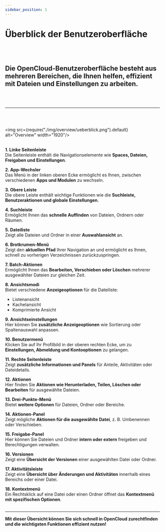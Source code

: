 ```yaml
---
sidebar_position: 1
---
```


# Überblick der Benutzeroberfläche
<br/><br/>

## Die OpenCloud-Benutzeroberfläche besteht aus mehreren Bereichen, die Ihnen helfen, effizient mit Dateien und Einstellungen zu arbeiten.
<br/><br/>

---
<br/><br/>

<img src={require("./img/overview/ueberblick.png").default} alt="Overview" width="1920"/>
<br/><br/>

**1. Linke Seitenleiste**  
Die Seitenleiste enthält die Navigationselemente wie **Spaces, Dateien, Freigaben und Einstellungen**.

**2. App-Wechsler**  
Das Menü in der linken oberen Ecke ermöglicht es Ihnen, zwischen verschiedenen **Apps und Modulen** zu wechseln.

**3. Obere Leiste**  
Die obere Leiste enthält wichtige Funktionen wie die **Suchleiste, Benutzeraktionen und globale Einstellungen**.

**4. Suchleiste**  
Ermöglicht Ihnen das **schnelle Auffinden** von Dateien, Ordnern oder Räumen.

**5. Dateiliste**  
Zeigt alle Dateien und Ordner in einer **Auswahlansicht** an.

**6. Brotkrumen-Menü**  
Zeigt den **aktuellen Pfad** Ihrer Navigation an und ermöglicht es Ihnen, schnell zu vorherigen Verzeichnissen zurückzuspringen.

**7. Batch-Aktionen**  
Ermöglicht Ihnen das **Bearbeiten, Verschieben oder Löschen** mehrerer ausgewählter Dateien zur gleichen Zeit.

**8. Ansichtsmodi**  
Bietet verschiedene **Anzeigeoptionen** für die Dateiliste:  
- Listenansicht  
- Kachelansicht  
- Komprimierte Ansicht    

**9. Ansichtseinstellungen**  
Hier können Sie **zusätzliche Anzeigeoptionen** wie Sortierung oder Spaltenauswahl anpassen.

**10. Benutzermenü**  
Klicken Sie auf Ihr Profilbild in der oberen rechten Ecke, um zu **Einstellungen, Abmeldung und Kontooptionen** zu gelangen.

**11. Rechte Seitenleiste**  
Zeigt **zusätzliche Informationen und Panels** für Anteile, Aktivitäten oder Dateidetails.

**12. Aktionen**  
Hier finden Sie **Aktionen wie Herunterladen, Teilen, Löschen oder Bearbeiten** für ausgewählte Dateien.

**13. Drei-Punkte-Menü**  
Bietet **weitere Optionen** für Dateien, Ordner oder Bereiche.

**14. Aktionen-Panel**  
Zeigt mögliche **Aktionen für die ausgewählte Datei**, z. B. Umbenennen oder Verschieben.

**15. Freigabe-Panel**  
Hier können Sie Dateien und Ordner **intern oder extern** freigeben und Berechtigungen verwalten.

**16. Versionen**  
Zeigt eine **Übersicht der Versionen** einer ausgewählten Datei oder Ordner.

**17. Aktivitätsleiste**  
Zeigt eine **Übersicht über Änderungen und Aktivitäten** innerhalb eines Bereichs oder einer Datei.

**18. Kontextmenü**  
Ein Rechtsklick auf eine Datei oder einen Ordner öffnet das **Kontextmenü mit spezifischen Optionen**.
<br/><br/>

---

**Mit dieser Übersicht können Sie sich schnell in OpenCloud zurechtfinden und die wichtigsten Funktionen effizient nutzen!**